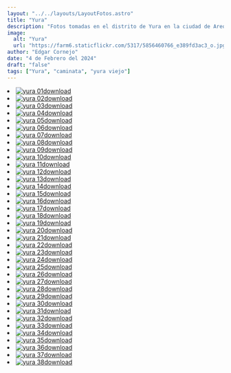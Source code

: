 ```yaml
---
layout: "../../layouts/LayoutFotos.astro"
title: "Yura"
description: "Fotos tomadas en el distrito de Yura en la ciudad de Arequipa, visitando yura viejo."
image:
  alt: "Yura"
  url: "https://farm6.staticflickr.com/5317/5856460766_e389fd3ac3_o.jpg"
author: "Edgar Cornejo"
date: "4 de Febrero del 2024"
draft: "false"
tags: ["Yura", "caminata", "yura viejo"]
---
```


<li><a href="https://farm4.staticflickr.com/3951/15556309632_7fab0a70cd_o.jpg" download title="Descargar"><img src="https://farm4.staticflickr.com/3951/15556309632_e8aa20c73c_n.jpg" loading="lazy" alt="yura 01"><span class="material-symbols-rounded">download</span></a></li>
<li><a href="https://farm4.staticflickr.com/3935/15369336888_481d709b32_o.jpg" download title="Descargar"><img src="https://farm4.staticflickr.com/3935/15369336888_a32137cbe6_n.jpg" loading="lazy" alt="yura 02"><span class="material-symbols-rounded">download</span></a></li>
<li><a href="https://farm4.staticflickr.com/3941/15555473055_fc8046e9f9_o.jpg" download title="Descargar"><img src="https://farm4.staticflickr.com/3941/15555473055_8b43c1cf15_n.jpg" loading="lazy" alt="yura 03"><span class="material-symbols-rounded">download</span></a></li>
<li><a href="https://farm4.staticflickr.com/3932/15555470685_58582cbee9_o.jpg" download title="Descargar"><img src="https://farm4.staticflickr.com/3932/15555470685_22e09b2780_n.jpg" loading="lazy" alt="yura 04"><span class="material-symbols-rounded">download</span></a></li>
<li><a href="https://farm6.staticflickr.com/5610/15555468525_d1eaa51c18_o.jpg" download title="Descargar"><img src="https://farm6.staticflickr.com/5610/15555468525_d643429949_n.jpg" loading="lazy" alt="yura 05"><span class="material-symbols-rounded">download</span></a></li>
<li><a href="https://farm6.staticflickr.com/5614/15555466145_4c75049385_o.jpg" download title="Descargar"><img src="https://farm6.staticflickr.com/5614/15555466145_47b8e03aee_n.jpg" loading="lazy" alt="yura 06"><span class="material-symbols-rounded">download</span></a></li>
<li><a href="https://farm4.staticflickr.com/3930/15556297472_dd1cdd858c_o.jpg" download title="Descargar"><img src="https://farm4.staticflickr.com/3930/15556297472_5bea0b8216_n.jpg" loading="lazy" alt="yura 07"><span class="material-symbols-rounded">download</span></a></li>
<li><a href="https://farm6.staticflickr.com/5610/15552783761_b73fe7dd51_o.jpg" download title="Descargar"><img src="https://farm6.staticflickr.com/5610/15552783761_f9a8d88524_n.jpg" loading="lazy" alt="yura 08"><span class="material-symbols-rounded">download</span></a></li>
<li><a href="https://farm4.staticflickr.com/3952/15369322518_2a63192871_o.jpg" download title="Descargar"><img src="https://farm4.staticflickr.com/3952/15369322518_18cb7fa84e_n.jpg" loading="lazy" alt="yura 09"><span class="material-symbols-rounded">download</span></a></li>
<li><a href="https://farm4.staticflickr.com/3947/14935277393_ca71b4b808_o.jpg" download title="Descargar"><img src="https://farm4.staticflickr.com/3947/14935277393_6681eaa020_n.jpg" loading="lazy" alt="yura 10"><span class="material-symbols-rounded">download</span></a></li>
<li><a href="https://farm6.staticflickr.com/5607/15552777311_298be7a33f_o.jpg" download title="Descargar"><img src="https://farm6.staticflickr.com/5607/15552777311_54f1540454_n.jpg" loading="lazy" alt="yura 11"><span class="material-symbols-rounded">download</span></a></li>
<li><a href="https://farm4.staticflickr.com/3936/14934691014_5055cde88c_o.jpg" download title="Descargar"><img src="https://farm4.staticflickr.com/3936/14934691014_0cf354f1c4_n.jpg" loading="lazy" alt="yura 12"><span class="material-symbols-rounded">download</span></a></li>
<li><a href="https://farm6.staticflickr.com/5613/15368822599_f38424554e_o.jpg" download title="Descargar"><img src="https://farm6.staticflickr.com/5613/15368822599_bcbc370b84_n.jpg" loading="lazy" alt="yura 13"><span class="material-symbols-rounded">download</span></a></li>
<li><a href="https://farm4.staticflickr.com/3946/15556281712_6aa97e0df0_o.jpg" download title="Descargar"><img src="https://farm4.staticflickr.com/3946/15556281712_7b2694bd24_n.jpg" loading="lazy" alt="yura 14"><span class="material-symbols-rounded">download</span></a></li>
<li><a href="https://farm6.staticflickr.com/5602/14934683294_eafbfe0849_o.jpg" download title="Descargar"><img src="https://farm6.staticflickr.com/5602/14934683294_bf3fafcf6d_n.jpg" loading="lazy" alt="yura 15"><span class="material-symbols-rounded">download</span></a></li>
<li><a href="https://farm4.staticflickr.com/3935/14934681664_2e44350ef4_o.jpg" download title="Descargar"><img src="https://farm4.staticflickr.com/3935/14934681664_6cea1885d0_n.jpg" loading="lazy" alt="yura 16"><span class="material-symbols-rounded">download</span></a></li>
<li><a href="https://farm6.staticflickr.com/5604/15531728796_f52f524090_o.jpg" download title="Descargar"><img src="https://farm6.staticflickr.com/5604/15531728796_882416d0e7_n.jpg" loading="lazy" alt="yura 17"><span class="material-symbols-rounded">download</span></a></li>
<li><a href="https://farm4.staticflickr.com/3929/15369797550_e4dc633d41_o.jpg" download title="Descargar"><img src="https://farm4.staticflickr.com/3929/15369797550_b7a8e733d8_n.jpg" loading="lazy" alt="yura 18"><span class="material-symbols-rounded">download</span></a></li>
<li><a href="https://farm4.staticflickr.com/3930/15369300868_92dd4e0c45_o.jpg" download title="Descargar"><img src="https://farm4.staticflickr.com/3930/15369300868_75e4764bff_n.jpg" loading="lazy" alt="yura 19"><span class="material-symbols-rounded">download</span></a></li>
<li><a href="https://farm4.staticflickr.com/3956/15556268162_6d795e5477_o.jpg" download title="Descargar"><img src="https://farm4.staticflickr.com/3956/15556268162_edae86fb32_n.jpg" loading="lazy" alt="yura 20"><span class="material-symbols-rounded">download</span></a></li>
<li><a href="https://farm6.staticflickr.com/5612/15556266212_501678a0e8_o.jpg" download title="Descargar"><img src="https://farm6.staticflickr.com/5612/15556266212_9ba1352f7e_n.jpg" loading="lazy" alt="yura 21"><span class="material-symbols-rounded">download</span></a></li>
<li><a href="https://farm6.staticflickr.com/5616/14934669284_c49f5f1165_o.jpg" download title="Descargar"><img src="https://farm6.staticflickr.com/5616/14934669284_1ab3a417b6_n.jpg" loading="lazy" alt="yura 22"><span class="material-symbols-rounded">download</span></a></li>
<li><a href="https://farm4.staticflickr.com/3930/14935248363_a3642a5ef9_o.jpg" download title="Descargar"><img src="https://farm4.staticflickr.com/3930/14935248363_a1f9d078b6_n.jpg" loading="lazy" alt="yura 23"><span class="material-symbols-rounded">download</span></a></li>
<li><a href="https://farm4.staticflickr.com/3948/15369785880_66cf536c97_o.jpg" download title="Descargar"><img src="https://farm4.staticflickr.com/3948/15369785880_debf7b1891_n.jpg" loading="lazy" alt="yura 24"><span class="material-symbols-rounded">download</span></a></li>
<li><a href="https://farm4.staticflickr.com/3954/14935242433_9aed7b93ea_o.jpg" download title="Descargar"><img src="https://farm4.staticflickr.com/3954/14935242433_6000ee3888_n.jpg" loading="lazy" alt="yura 25"><span class="material-symbols-rounded">download</span></a></li>
<li><a href="https://farm4.staticflickr.com/3939/15369403077_4cbcaab74a_o.jpg" download title="Descargar"><img src="https://farm4.staticflickr.com/3939/15369403077_11d0a88367_n.jpg" loading="lazy" alt="yura 26"><span class="material-symbols-rounded">download</span></a></li>
<li><a href="https://farm4.staticflickr.com/3942/15369278998_c31a3ef77e_o.jpg" download title="Descargar"><img src="https://farm4.staticflickr.com/3942/15369278998_b4c6f3e522_n.jpg" loading="lazy" alt="yura 27"><span class="material-symbols-rounded">download</span></a></li>
<li><a href="https://farm4.staticflickr.com/3932/15556244922_920662e59d_o.jpg" download title="Descargar"><img src="https://farm4.staticflickr.com/3932/15556244922_4b37fdbcb5_n.jpg" loading="lazy" alt="yura 28"><span class="material-symbols-rounded">download</span></a></li>
<li><a href="https://farm4.staticflickr.com/3951/14934647494_2fba0a877f_o.jpg" download title="Descargar"><img src="https://farm4.staticflickr.com/3951/14934647494_4b4ff50760_n.jpg" loading="lazy" alt="yura 29"><span class="material-symbols-rounded">download</span></a></li>
<li><a href="https://farm4.staticflickr.com/3938/14935224783_4a442e079a_o.jpg" download title="Descargar"><img src="https://farm4.staticflickr.com/3938/14935224783_642c9e7394_n.jpg" loading="lazy" alt="yura 30"><span class="material-symbols-rounded">download</span></a></li>
<li><a href="https://farm4.staticflickr.com/3949/15369762670_01ce128a07_o.jpg" download title="Descargar"><img src="https://farm4.staticflickr.com/3949/15369762670_7a54242593_n.jpg" loading="lazy" alt="yura 31"><span class="material-symbols-rounded">download</span></a></li>
<li><a href="https://farm6.staticflickr.com/5598/14934639154_5543f233b4_o.jpg" download title="Descargar"><img src="https://farm6.staticflickr.com/5598/14934639154_8fe2f965f8_n.jpg" loading="lazy" alt="yura 32"><span class="material-symbols-rounded">download</span></a></li>
<li><a href="https://farm4.staticflickr.com/3941/15369758510_5956bca80c_o.jpg" download title="Descargar"><img src="https://farm4.staticflickr.com/3941/15369758510_b1f7f43010_n.jpg" loading="lazy" alt="yura 33"><span class="material-symbols-rounded">download</span></a></li>
<li><a href="https://farm4.staticflickr.com/3951/15555398375_a19ef15f41_o.jpg" download title="Descargar"><img src="https://farm4.staticflickr.com/3951/15555398375_022617385d_n.jpg" loading="lazy" alt="yura 34"><span class="material-symbols-rounded">download</span></a></li>
<li><a href="https://farm6.staticflickr.com/5604/14935213963_3cbd7dd9f6_o.jpg" download title="Descargar"><img src="https://farm6.staticflickr.com/5604/14935213963_cbe8156243_n.jpg" loading="lazy" alt="yura 35"><span class="material-symbols-rounded">download</span></a></li>
<li><a href="https://farm4.staticflickr.com/3949/15531679986_46908f8dff_o.jpg" download title="Descargar"><img src="https://farm4.staticflickr.com/3949/15531679986_d7cca090af_n.jpg" loading="lazy" alt="yura 36"><span class="material-symbols-rounded">download</span></a></li>
<li><a href="https://farm4.staticflickr.com/3939/15369255058_7b60faefdb_o.jpg" download title="Descargar"><img src="https://farm4.staticflickr.com/3939/15369255058_8d59c34df3_n.jpg" loading="lazy" alt="yura 37"><span class="material-symbols-rounded">download</span></a></li>
<li><a href="https://farm6.staticflickr.com/5614/15369749250_2e872c71f1_o.jpg" download title="Descargar"><img src="https://farm6.staticflickr.com/5614/15369749250_264f38c497_n.jpg" loading="lazy" alt="yura 38"><span class="material-symbols-rounded">download</span></a></li>
